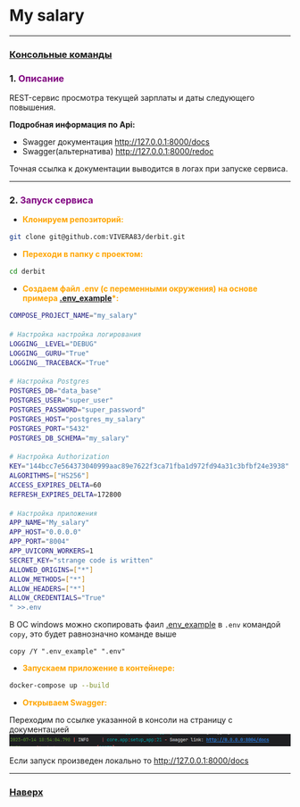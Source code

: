 # My salary

___
<span id="0"></span>
### [Консольные команды](docs/comand.md)

### <span id="1">1. </span><span style="color:purple">Описание</span>

REST-сервис просмотра текущей зарплаты и даты следующего
повышения.

__Подробная информация по Api:__

- Swagger документация http://127.0.0.1:8000/docs
- Swagger(альтернатива) http://127.0.0.1:8000/redoc

Точная ссылка к документации выводится в логах при запуске сервиса.

___

### <span id="2">2. </span><span style="color:purple">Запуск сервиса</span>

* </span><span style="color:orange">__Клонируем репозиторий:__</span>

```bash
git clone git@github.com:VIVERA83/derbit.git
```

* </span><span style="color:orange">__Переходи в папку с проектом:__</span>

```bash
cd derbit
```

* </span><span style="color:orange">__Создаем файл .env (с переменными окружения) на основе
  примера [.env_example](.env_example)*:__</span>

```bash
COMPOSE_PROJECT_NAME="my_salary"

# Настройка настройка логирования
LOGGING__LEVEL="DEBUG"
LOGGING__GURU="True"
LOGGING__TRACEBACK="True"

# Настройка Postgres
POSTGRES_DB="data_base"
POSTGRES_USER="super_user"
POSTGRES_PASSWORD="super_password"
POSTGRES_HOST="postgres_my_salary"
POSTGRES_PORT="5432"
POSTGRES_DB_SCHEMA="my_salary"

# Настройка Authorization
KEY="144bcc7e564373040999aac89e7622f3ca71fba1d972fd94a31c3bfbf24e3938"
ALGORITHMS=["HS256"]
ACCESS_EXPIRES_DELTA=60
REFRESH_EXPIRES_DELTA=172800

# Настройка приложения
APP_NAME="My_salary"
APP_HOST="0.0.0.0"
APP_PORT="8004"
APP_UVICORN_WORKERS=1
SECRET_KEY="strange code is written"
ALLOWED_ORIGINS=["*"]
ALLOW_METHODS=["*"]
ALLOW_HEADERS=["*"]
ALLOW_CREDENTIALS="True"
" >>.env
```

В ОС windows можно скопировать фаил [.env_example](.env_example) в `.env` командой `copy`, это будет равнозначно команде
выше

```shell
copy /Y ".env_example" ".env"
```

* </span><span style="color:orange">__Запускаем приложение в контейнере:__</span>

```bash
docker-compose up --build
```

* </span><span style="color:orange">__Открываем Swagger:__</span>

Переходим по ссылке указанной в консоли на страницу с документацией
![img.png](docs/images/swagger_link.png)

Если запуск произведен локально то http://127.0.0.1:8000/docs
___

### [Наверх](#0)
